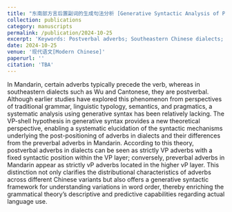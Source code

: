 ```yaml
---
title: "东南部方言后置副词的生成句法分析 [Generative Syntactic Analysis of Postverbal Adverbs in Southeastern Chinese Dialects]"
collection: publications
category: manuscripts
permalink: /publication/2024-10-25
excerpt: 'Keywords: Postverbal adverbs; Southeastern Chinese dialects; Generative syntax; Adverb distribution'
date: 2024-10-25
venue: '现代语文[Modern Chinese]'
paperurl: ''
citation: 'TBA'
---
```


In Mandarin, certain adverbs typically precede the verb, whereas in southeastern dialects such as Wu and Cantonese, they are postverbal. Although earlier studies have explored this phenomenon from perspectives of traditional grammar, linguistic typology, semantics, and pragmatics, a systematic analysis using generative syntax has been relatively lacking. The VP-shell hypothesis in generative syntax provides a new theoretical perspective, enabling a systematic elucidation of the syntactic mechanisms underlying the post-positioning of adverbs in dialects and their differences from the preverbal adverbs in Mandarin. According to this theory, postverbal adverbs in dialects can be seen as strictly VP adverbs with a fixed syntactic position within the VP layer; conversely, preverbal adverbs in Mandarin appear as strictly vP adverbs located in the higher vP layer. This distinction not only clarifies the distributional characteristics of adverbs across different Chinese variants but also offers a generative syntactic framework for understanding variations in word order, thereby enriching the grammatical theory’s descriptive and predictive capabilities regarding actual language use.
